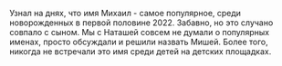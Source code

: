 Узнал на днях, что имя Михаил - самое популярное, среди новорожденных в первой половине 2022.
Забавно, но это случано совпало с сыном. 
Мы с Наташей совсем не думали о популярных именах, просто обсуждали и решили назвать Мишей.
Более того, никогда не встречали это имя среди детей на детских площадках.
